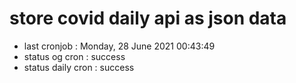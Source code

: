 # store covid daily api as json data

- last cronjob : Monday, 28 June 2021 00:43:49
- status og cron : success
- status daily cron : success
      
      